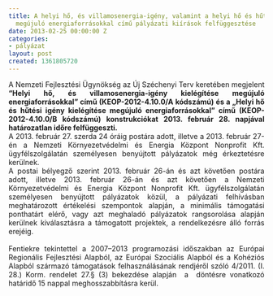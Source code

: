 ```yaml
---
title: A helyi hő, és villamosenergia-igény, valamint a helyi hő és hűtési igény kielégítése
  megújuló energiaforrásokkal című pályázati kiírások felfüggesztése
date: 2013-02-25 00:00:00 Z
categories:
- pályázat
layout: post
created: 1361805720
---
```


<p style="text-align: justify;">A Nemzeti Fejlesztési Ügynökség az Új Széchenyi Terv keretében megjelent <strong>“Helyi hő, és villamosenergia-igény kielégítése megújuló energiaforrásokkal” című (KEOP-2012-4.10.0/A kódszámú) és a „Helyi hő és hűtési igény kielégítése megújuló energiaforrásokkal” című (KEOP-2012-4.10.0/B kódszámú) konstrukciókat 2013. február 28. napjával határozatlan időre felfüggeszti.</strong><br>A 2013. február 27. szerda 24 óráig postára adott, illetve a 2013. február 27-én a Nemzeti Környezetvédelmi és Energia Központ Nonprofit Kft. ügyfélszolgálatán személyesen benyújtott pályázatok még érkeztetésre kerülnek.<br>A postai bélyegző szerint 2013. február 26-án és azt követően postára adott, illetve 2013. február 26-án és azt követően a Nemzeti Környezetvédelmi és Energia Központ Nonprofit Kft. ügyfélszolgálatán személyesen benyújtott pályázatok közül, a pályázati felhívásban meghatározott értékelési szempontok alapján, a minimális támogatási ponthatárt elérő, vagy azt meghaladó pályázatok rangsorolása alapján kerülnek kiválasztásra a támogatott projektek, a rendelkezésre álló forrás erejéig.<br><br>Fentiekre tekintettel a 2007–2013 programozási időszakban az Európai Regionális Fejlesztési Alapból, az Európai Szociális Alapból és a Kohéziós Alapból származó támogatások felhasználásának rendjéről szóló 4/2011. (I. 28.) Korm. rendelet 27.§ (3) bekezdése alapján&nbsp; a&nbsp; döntésre vonatkozó határidő 15 nappal meghosszabbításra kerül.</p>
